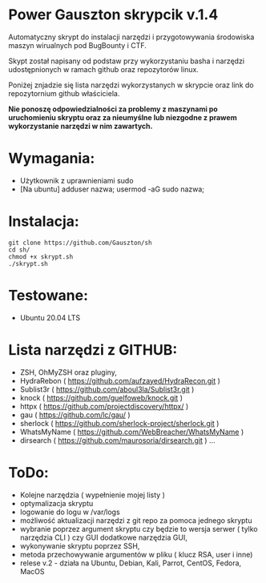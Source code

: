 Power Gauszton skrypcik v.1.4
==========================

 Automatyczny skrypt do instalacji narzędzi i przygotowywania środowiska maszyn wirualnych pod BugBounty i CTF.

 Skypt został napisany od podstaw przy wykorzystaniu basha i narzędzi udostępnionych w ramach github oraz repozytorów linux.

 Poniżej znjadzie się lista narzędzi wykorzystanych w skrypcie oraz link do repozytornium github właściciela.

 **Nie ponoszę odpowiedzialności za problemy z maszynami po uruchomieniu skryptu oraz za nieumyślne lub niezgodne z prawem wykorzystanie narzędzi w nim zawartych.**

Wymagania: 
=======
  - Użytkownik z uprawnieniami sudo 
  - [Na ubuntu] adduser nazwa; usermod -aG sudo nazwa;

Instalacja:
=======
```
git clone https://github.com/Gauszton/sh
cd sh/
chmod +x skrypt.sh
./skrypt.sh
```
Testowane:
=======
  - Ubuntu 20.04 LTS 

Lista narzędzi z GITHUB: 
=======
  - ZSH, OhMyZSH oraz pluginy,
  - HydraRebon ( https://github.com/aufzayed/HydraRecon.git )
  - Sublist3r ( https://github.com/aboul3la/Sublist3r.git )
  - knock ( https://github.com/guelfoweb/knock.git )
  - httpx ( https://github.com/projectdiscovery/httpx/ )
  - gau ( https://github.com/lc/gau/ )
  - sherlock ( https://github.com/sherlock-project/sherlock.git )
  - WhatsMyName ( https://github.com/WebBreacher/WhatsMyName )
  - dirsearch ( https://github.com/maurosoria/dirsearch.git )
  ...

ToDo:
=======
 - Kolejne narzędzia ( wypełnienie mojej listy )
 - optymalizacja skryptu 
 - logowanie do logu w /var/logs
 - możliwość aktualizacji narzędzi z git repo za pomoca jednego skryptu 
 - wybranie poprzez argument skryptu czy będzie to wersja serwer ( tylko narzędzia CLI ) czy GUI dodatkowe narzędzia GUI, 
 - wykonywanie skryptu poprzez SSH, 
 - metoda przechowywanie argumentów w pliku ( klucz RSA, user i inne) 
 - relese v.2 - działa na Ubuntu, Debian, Kali, Parrot, CentOS, Fedora, MacOS